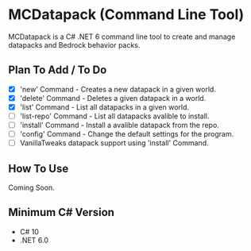 # MCDatapack (Command Line Tool)

  MCDatapack is a C# .NET 6 command line tool to create and manage datapacks and Bedrock behavior packs.                                                                                         

## Plan To Add / To Do

- [X] 'new' Command - Creates a new datapack in a given world.
- [X] 'delete' Command - Deletes a given datapack in a world.
- [X] 'list' Command - List all datapacks in a given world.
- [ ] 'list-repo' Command - List all datapacks avalible to install.
- [ ] 'install' Command - Install a avalible datapack from the repo.
- [ ] 'config' Command - Change the default settings for the program.
- [ ] VanillaTweaks datapack support using 'install' Command.

## How To Use

Coming Soon.

## Minimum C# Version

* C# 10
* .NET 6.0
